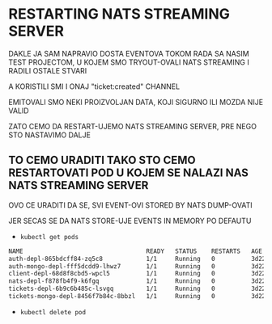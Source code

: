 # RESTARTING NATS STREAMING SERVER

DAKLE JA SAM NAPRAVIO DOSTA EVENTOVA TOKOM RADA SA NASIM TEST PROJECTOM, U KOJEM SMO TRYOUT-OVALI NATS STREAMING I RADILI OSTALE STVARI

A KORISTILI SMI I ONAJ "ticket:created" CHANNEL

EMITOVALI SMO NEKI PROIZVOLJAN DATA, KOJI SIGURNO ILI MOZDA NIJE VALID

ZATO CEMO DA RESTART-UJEMO NATS STREAMING SERVER, PRE NEGO STO NASTAVIMO DALJE

## TO CEMO URADITI TAKO STO CEMO RESTARTOVATI POD U KOJEM SE NALAZI NAS NATS STREAMING SERVER

OVO CE URADITI DA SE, SVI EVENT-OVI STORED BY NATS DUMP-OVATI

JER SECAS SE DA NATS STORE-UJE EVENTS IN MEMORY PO DEFAUTU

- `kubectl get pods`

```zsh
NAME                                  READY   STATUS    RESTARTS   AGE
auth-depl-865bdcff84-zq5c8            1/1     Running   0          3d22h
auth-mongo-depl-fff5dcdd9-lhwz7       1/1     Running   0          3d22h
client-depl-68d8f8cbd5-wpcl5          1/1     Running   0          3d22h
nats-depl-f878fb4f9-k6fgq             1/1     Running   0          3d22h
tickets-depl-6b9c6b485c-lsvgq         1/1     Running   0          3d22h
tickets-mongo-depl-8456f7b84c-8bbzl   1/1     Running   0          3d22h
```

- `kubectl delete pod `
